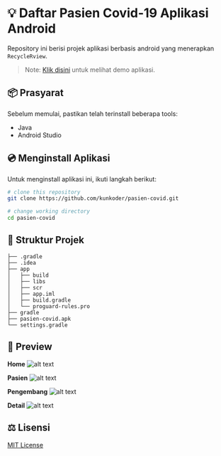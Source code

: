 # :bulb: Daftar Pasien Covid-19 Aplikasi Android

Repository ini berisi projek aplikasi berbasis android yang menerapkan `RecycleRview`.

>Note: [Klik disini](https://raw.githubusercontent.com/kunkoder/social-learning/main/pasien-covid.apk) untuk melihat demo aplikasi.

## :package: Prasyarat

Sebelum memulai, pastikan telah terinstall beberapa tools:
* Java
* Android Studio

## :cd: Menginstall Aplikasi

Untuk menginstall aplikasi ini, ikuti langkah berikut:

```bash
# clone this repository
git clone https://github.com/kunkoder/pasien-covid.git

# change working directory
cd pasien-covid
```

## :open_file_folder: Struktur Projek

```text
├── .gradle
├── .idea
├── app
│   ├── build
│   ├── libs
│   ├── scr
│   ├── app.iml
│   ├── build.gradle
│   └── proguard-rules.pro
├── gradle
├── pasien-covid.apk
└── settings.gradle
```

## :eyes: Preview

**Home**
![alt text](https://raw.githubusercontent.com/kunkoder/social-learning/main/images/preview-home.jpg)

**Pasien**
![alt text](https://raw.githubusercontent.com/kunkoder/social-learning/master/images/preview-pasien.jpg)

**Pengembang**
![alt text](https://raw.githubusercontent.com/kunkoder/social-learning/main/images/preview-pengembang.jpg)

**Detail**
![alt text](https://raw.githubusercontent.com/kunkoder/social-learning/main/images/preview-detail.jpg)

## :balance_scale: Lisensi

[MIT License](https://github.com/kunkoder/espeka/blob/main/LICENSE)
